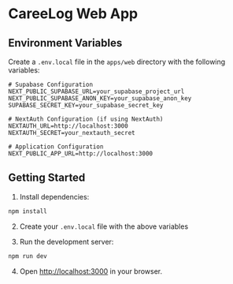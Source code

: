 # CareeLog Web App

## Environment Variables

Create a `.env.local` file in the `apps/web` directory with the following variables:

```env
# Supabase Configuration
NEXT_PUBLIC_SUPABASE_URL=your_supabase_project_url
NEXT_PUBLIC_SUPABASE_ANON_KEY=your_supabase_anon_key
SUPABASE_SECRET_KEY=your_supabase_secret_key

# NextAuth Configuration (if using NextAuth)
NEXTAUTH_URL=http://localhost:3000
NEXTAUTH_SECRET=your_nextauth_secret

# Application Configuration
NEXT_PUBLIC_APP_URL=http://localhost:3000
```

## Getting Started

1. Install dependencies:
```bash
npm install
```

2. Create your `.env.local` file with the above variables

3. Run the development server:
```bash
npm run dev
```

4. Open [http://localhost:3000](http://localhost:3000) in your browser. 